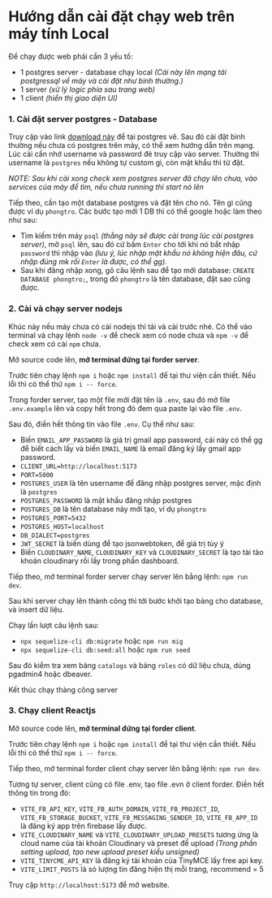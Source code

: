 # Hướng dẫn cài đặt chạy web trên máy tính Local

Để chạy được web phải cần 3 yếu tố:

- 1 postgres server - database chạy local _(Cái này lên mạng tải postgressql về máy và cài đặt như bình thường.)_
- 1 server _(xử lý logic phía sau trang web)_
- 1 client _(hiển thị giao diện UI)_

### 1. Cài đặt server postgres - Database

Truy cập vào link [download này](https://www.enterprisedb.com/downloads/postgres-postgresql-downloads) để tại postgres vê. Sau đó cài đặt bình thường nếu chưa có postgres trên máy, có thể xem hướng dẫn trên mạng.
Lúc cài cần nhớ username và password đẻ truy cập vào server. Thường thì username là `postgres` nếu không tự custom gì, còn mật khẩu thì từ đặt.

_NOTE: Sau khi cài xong check xem postgres server đã chạy lên chưa, vào services cúa máy để tìm, nếu chưa running thì start nó lên_

Tiếp theo, cần tạo một database postgres và đặt tên cho nó. Tên gì cũng được ví dụ `phongtro`. Các bước tạo mới 1 DB thì có thể google hoặc làm theo như sau:

- Tìm kiếm trên máy `psql` _(thằng này sẽ được cài trong lúc cài postgres server)_, mở `psql` lên, sau đó cứ bấm `Enter` cho tới khi nó bắt nhập `password` thì nhập vào _(lưu ý, lúc nhập mật khẩu nó không hiện đâu, cứ nhập đúng mk rồi `Enter` là được, có thể gg)._
- Sau khi đăng nhập xong, gõ câu lệnh sau để tạo mới database: `CREATE DATABASE phongtro;`, trong đó `phongtro` là tên database, đặt sao cũng được.

### 2. Cài và chạy server nodejs

Khúc này nếu máy chưa có cài nodejs thì tải và cài trước nhé. Có thể vào terminal và chạy lệnh `node -v` để check xem có node chưa và `npm -v` để check xem có cài `npm` chưa.

Mở source code lên, **mở terminal đứng tại forder server**.

Trước tiên chạy lệnh `npm i` hoặc `npm install` để tại thư viện cần thiết. Nếu lỗi thì có thể thử `npm i -- force`.

Trong forder server, tạo một file mới đặt tên là `.env`, sau đó mở file `.env.example` lên và copy hết trong đó đem qua paste lại vào file `.env`.

Sau đó, điền hết thông tin vào file `.env`. Cụ thể như sau:

- Biến `EMAIL_APP_PASSWORD` là giá trị gmail app password, cái này có thể gg để biết cách lấy và biến `EMAIL_NAME` là email đăng ký lấy gmail app password.
- `CLIENT_URL=http://localhost:5173`
- `PORT=5000`
- `POSTGRES_USER` là tên username để đăng nhập postgres server, mặc định là `postgres`
- `POSTGRES_PASSWORD` là mật khẩu đăng nhập postgres
- `POSTGRES_DB` là tên database nảy mới tạo, ví dụ `phongtro`
- `POSTGRES_PORT=5432`
- `POSTGRES_HOST=localhost`
- `DB_DIALECT=postgres`
- `JWT_SECRET` là biến dùng để tạo jsonwebtoken, để giá trị tùy ý
- Biến `CLOUDINARY_NAME`, `CLOUDINARY_KEY` và `CLOUDINARY_SECRET` là tạo tài tào khoản cloudinary rồi lấy trong phần dashboard.

Tiếp theo, mở terminal forder server chạy server lên bằng lệnh: `npm run dev`.

Sau khi server chạy lên thành công thì tới bước khởi tạo bảng cho database, và insert dữ liệu.

Chạy lần lượt câu lệnh sau:

- `npx sequelize-cli db:migrate` hoặc `npm run mig`
- `npx sequelize-cli db:seed:all` hoặc `npm run seed`

Sau đó kiểm tra xem bảng `catalogs` và bảng `roles` có dữ liệu chưa, dúng pgadmin4 hoặc dbeaver.

Kết thúc chạy thàng công server

### 3. Chạy client Reactjs

Mở source code lên, **mở terminal đứng tại forder client**.

Trước tiên chạy lệnh `npm i` hoặc `npm install` để tại thư viện cần thiết. Nếu lỗi thì có thể thử `npm i -- force`.

Tiếp theo, mở terminal forder client chạy server lên bằng lệnh: `npm run dev`.

Tương tự server, client cũng có file .env, tạo file .evn ở client forder. Điền hết thông tin trong đó:

- `VITE_FB_API_KEY`, `VITE_FB_AUTH_DOMAIN`, `VITE_FB_PROJECT_ID`, `VITE_FB_STORAGE_BUCKET`, `VITE_FB_MESSAGING_SENDER_ID`, `VITE_FB_APP_ID` là đăng ký app trên firebase lấy được.
- `VITE_CLOUDINARY_NAME` và `VITE_CLOUDINARY_UPLOAD_PRESETS` tương ứng là cloud name của tài khoản Cloudinary và preset để upload _(Trong phần setting upload, tạo new upload preset kiểu unsigned)_
- `VITE_TINYCME_API_KEY` là đăng ký tài khoản của TinyMCE lấy free api key.
- `VITE_LIMIT_POSTS` là só lượng tin đăng hiện thị mỗi trang, recommend = 5

Truy cập `http://localhost:5173` để mở website.

